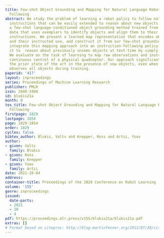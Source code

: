 ```yaml
---
title: Few-shot Object Grounding and Mapping for Natural Language Robot Instruction
  Following
abstract: We study the problem of learning a robot policy to follow natural language
  instructions that can be easily extended to reason about new objects. We introduce
  a few-shot language-conditioned object grounding method trained from augmented reality
  data that uses exemplars to identify objects and align them to their mentions in
  instructions. We present a learned map representation that encodes object locations
  and their instructed use, and construct it from our few-shot grounding output. We
  integrate this mapping approach into an instruction-following policy, thereby allowing
  it to  reason about previously unseen objects at test-time by simply adding exemplars.
  We evaluate on the task of learning to map raw observations and instructions to
  continuous control of a physical quadcopter. Our approach significantly outperforms
  the prior state of the art in the presence of new objects, even when the prior approach
  observes all objects during training.
paperid: '417'
layout: inproceedings
series: Proceedings of Machine Learning Research
publisher: PMLR
issn: 2640-3498
id: blukis21a
month: 0
tex_title: Few-shot Object Grounding and Mapping for Natural Language Robot Instruction
  Following
firstpage: 1829
lastpage: 1854
page: 1829-1854
order: 1829
cycles: false
bibtex_author: Blukis, Valts and Knepper, Ross and Artzi, Yoav
author:
- given: Valts
  family: Blukis
- given: Ross
  family: Knepper
- given: Yoav
  family: Artzi
date: 2021-10-04
address:
container-title: Proceedings of the 2020 Conference on Robot Learning
volume: '155'
genre: inproceedings
issued:
  date-parts:
  - 2021
  - 10
  - 4
pdf: https://proceedings.mlr.press/v155/blukis21a/blukis21a.pdf
extras: []
# Format based on citeproc: http://blog.martinfenner.org/2013/07/30/citeproc-yaml-for-bibliographies/
---
```

